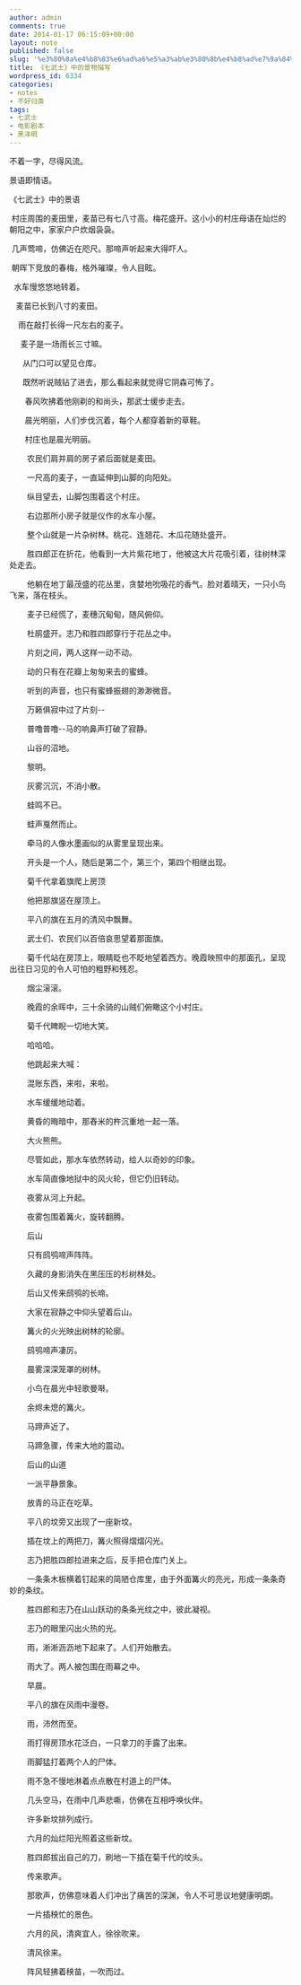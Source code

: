```yaml
---
author: admin
comments: true
date: 2014-01-17 06:15:09+00:00
layout: note
published: false
slug: '%e3%80%8a%e4%b8%83%e6%ad%a6%e5%a3%ab%e3%80%8b%e4%b8%ad%e7%9a%84%e6%99%af%e7%89%a9%e6%8f%8f%e5%86%99'
title: 《七武士》中的景物描写
wordpress_id: 6334
categories:
- notes
- 不好归类
tags:
- 七武士
- 电影剧本
- 黑泽明
---
```


不着一字，尽得风流。

景语即情语。

《七武士》中的景语

 村庄周围的麦田里，麦苗已有七八寸高。梅花盛开。这小小的村庄母语在灿烂的朝阳之中，家家户户炊烟袅袅。

 几声莺啼，仿佛近在咫尺。那啼声听起来大得吓人。

 朝晖下竞放的春梅，格外璀璨，令人目眩。

  水车慢悠悠地转着。

   麦苗已长到八寸的麦田。

    雨在敲打长得一尺左右的麦子。

     麦子是一场雨长三寸嘛。

      从门口可以望见仓库。

      既然听说贼钻了进去，那么看起来就觉得它阴森可怖了。

       春风吹拂着他刚剃的和尚头，那武士缓步走去。

       晨光明丽，人们步伐沉着，每个人都穿着新的草鞋。

       村庄也是晨光明丽。

        农民们肩并肩的房子紧后面就是麦田。

        一尺高的麦子，一直延伸到山脚的向阳处。

        纵目望去，山脚包围着这个村庄。

        右边那所小房子就是仪作的水车小屋。

        整个山就是一片杂树林。桃花、连翘花、木瓜花随处盛开。

        胜四郎正在折花，他看到一大片紫花地丁，他被这大片花吸引着，往树林深处走去。

        他躺在地丁最茂盛的花丛里，贪婪地吮吸花的香气。脸对着晴天，一只小鸟飞来，落在枝头。

        麦子已经慌了，麦穗沉甸甸，随风俯仰。

        杜鹃盛开。志乃和胜四郎穿行于花丛之中。

        片刻之间，两人这样一动不动。

        动的只有在花瓣上匆匆来去的蜜蜂。

        听到的声音，也只有蜜蜂振翅的渺渺微音。

        万籁俱寂中过了片刻--

        普噜普噜--马的响鼻声打破了寂静。

        山谷的沼地。

        黎明。

        灰雾沉沉，不消小散。

        蛙鸣不已。

        蛙声戛然而止。

        牵马的人像水墨画似的从雾里呈现出来。

        开头是一个人，随后是第二个，第三个，第四个相继出现。

        菊千代拿着旗爬上房顶

        他把那旗竖在屋顶上。

        平八的旗在五月的清风中飘舞。

        武士们、农民们以百倍哀思望着那面旗。

        菊千代站在房顶上，眼睛眨也不眨地望着西方。晚霞映照中的那面孔，呈现出往日习见的令人可怕的粗野和残忍。

        烟尘滚滚。

        晚霞的余晖中，三十余骑的山贼们俯瞰这个小村庄。

        菊千代睥睨一切地大笑。

        哈哈哈。

        他跳起来大喊：

        混账东西，来啦，来啦。

        水车缓缓地动着。

        黄昏的晦暗中，那舂米的杵沉重地一起一落。

        大火熊熊。

        尽管如此，那水车依然转动，给人以奇妙的印象。

        水车简直像地狱中的风火轮，但它仍旧转动。

        夜雾从河上升起。

        夜雾包围着篝火，旋转翻腾。

        后山

        只有鸱鸮啼声阵阵。

        久藏的身影消失在黑压压的杉树林处。

        后山又传来鸱鸮的长啼。

        大家在寂静之中仰头望着后山。

        篝火的火光映出树林的轮廓。

        鸱鸮啼声凄厉。

        晨雾深深笼罩的树林。

        小鸟在晨光中轻歌曼啭。

        余烬未熄的篝火。

        马蹄声近了。

        马蹄急骤，传来大地的震动。

        后山的山道

        一派平静景象。

        放青的马正在吃草。

        平八的坟旁又出现了一座新坟。

        插在坟上的两把刀，篝火照得熠熠闪光。

        志乃把胜四郎拉进来之后，反手把仓库门关上。

        一条条木板横着钉起来的简陋仓库里，由于外面篝火的亮光，形成一条条奇妙的条纹。

        胜四郎和志乃在山山跃动的条条光纹之中，彼此凝视。

        志乃的眼里闪出火热的光。

        雨，淅淅沥沥地下起来了。人们开始散去。

        雨大了。两人被包围在雨幕之中。

        早晨。

        平八的旗在风雨中漫卷。

        雨，沛然而至。

        雨打得房顶水花泛白，一只拿刀的手露了出来。

        雨脚猛打着两个人的尸体。

        雨不急不慢地淋着点点散在村道上的尸体。

        几头空马，在雨中几声悲嘶，仿佛在互相呼唤伙伴。

        许多新坟排列成行。

        六月的灿烂阳光照着这些新坟。

        胜四郎拔出自己的刀，刷地一下插在菊千代的坟头。

        传来歌声。

        那歌声，仿佛意味着人们冲出了痛苦的深渊，令人不可思议地健康明朗。

        一片插秧忙的景色。

        六月的风，清爽宜人，徐徐吹来。

        清风徐来。

        阵风轻拂着秧苗，一吹而过。

 
